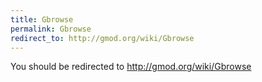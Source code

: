 ```yaml
---
title: Gbrowse
permalink: Gbrowse
redirect_to: http://gmod.org/wiki/Gbrowse
---
```


You should be redirected to <http://gmod.org/wiki/Gbrowse>
